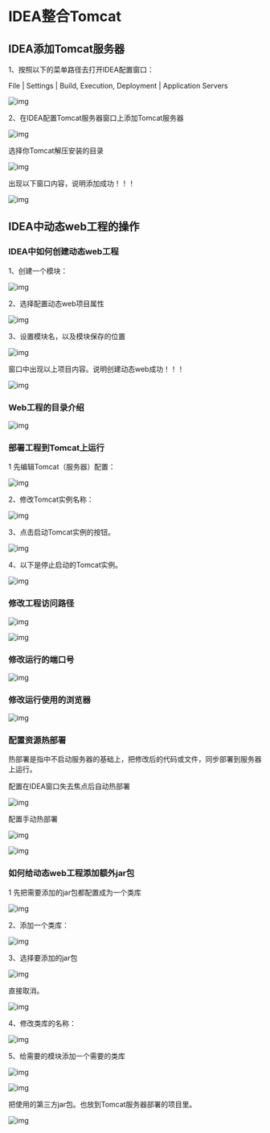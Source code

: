# IDEA整合Tomcat

## IDEA添加Tomcat服务器

1、按照以下的菜单路径去打开IDEA配置窗口：

File | Settings | Build, Execution, Deployment | Application Servers

![img](_images/clip_image002.jpg)

2、在IDEA配置Tomcat服务器窗口上添加Tomcat服务器

 

![img](_images/clip_image003.png)

选择你Tomcat解压安装的目录

![img](_images/clip_image005.jpg)

出现以下窗口内容，说明添加成功！！！

![img](_images/clip_image007.jpg)

 

 

## IDEA中动态web工程的操作

### IDEA中如何创建动态web工程

1、创建一个模块：

![img](_images/clip_image008.png)

2、选择配置动态web项目属性

![img](_images/clip_image010.jpg)

3、设置模块名，以及模块保存的位置

![img](_images/clip_image011.png)

窗口中出现以上项目内容。说明创建动态web成功！！！

![img](_images/clip_image012.png)

### Web工程的目录介绍

![img](_images/clip_image014.jpg)

### 部署工程到Tomcat上运行

1 先编辑Tomcat（服务器）配置：

![img](_images/clip_image015.png)

2、修改Tomcat实例名称：

![img](_images/clip_image017.jpg)

3、点击启动Tomcat实例的按钮。

![img](_images/clip_image018.png)

4、以下是停止启动的Tomcat实例。

 

![img](_images/clip_image019.png)

### 修改工程访问路径

 

![img](_images/clip_image021.jpg)

![img](_images/clip_image022.png)

### 修改运行的端口号

![img](_images/clip_image024.jpg)

### 修改运行使用的浏览器

![img](_images/clip_image026.jpg)

### 配置资源热部署

热部署是指中不启动服务器的基础上，把修改后的代码或文件，同步部署到服务器上运行。

配置在IDEA窗口失去焦点后自动热部署

![img](_images/clip_image028.jpg)

配置手动热部署

![img](_images/clip_image029.png)

![img](_images/clip_image030.png)

### 如何给动态web工程添加额外jar包

1 先把需要添加的jar包都配置成为一个类库

![img](_images/clip_image031.png)

2、添加一个类库：

![img](_images/clip_image032.png)

 

3、选择要添加的jar包

![img](_images/clip_image034.jpg)

直接取消。

![img](_images/clip_image035.png)

4、修改类库的名称：

![img](_images/clip_image037.jpg)

5、给需要的模块添加一个需要的类库

![img](_images/clip_image038.png)

![img](_images/clip_image040.jpg)

把使用的第三方jar包。也放到Tomcat服务器部署的项目里。

![img](_images/clip_image042.jpg)